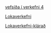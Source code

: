 

[vefsíða í verkefni 4](https://arijons.github.io/js_verkefni4/verkefni_4.html)


[Lokaverkefni](https://arijons.github.io/form.html)


[Lokaverkefni-klárað](https://arijons.github.io/VEF-2-Lokaverkefni_A_V/form.html)



